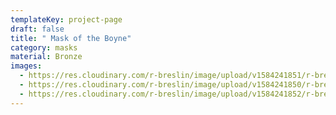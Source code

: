 ```yaml
---
templateKey: project-page
draft: false
title: " Mask of the Boyne"
category: masks
material: Bronze
images:
  - https://res.cloudinary.com/r-breslin/image/upload/v1584241851/r-breslin-cloudinary/WORK/MASKS/the-boyne/the-boyne_the-boyne-03_cenucw.jpg
  - https://res.cloudinary.com/r-breslin/image/upload/v1584241850/r-breslin-cloudinary/WORK/MASKS/the-boyne/the-boyne_the-boyne-02_bsrbay.jpg
  - https://res.cloudinary.com/r-breslin/image/upload/v1584241852/r-breslin-cloudinary/WORK/MASKS/the-boyne/the-boyne_the-boyne-01_kthwwl.jpg
---
```

